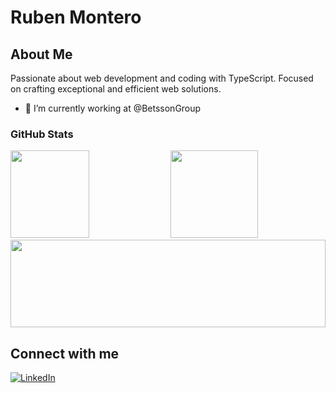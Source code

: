 # Ruben Montero

## About Me
Passionate about web development and coding with TypeScript. Focused on crafting exceptional and efficient web solutions.
- 🔭 I’m currently working at @BetssonGroup

### GitHub Stats

<div display="flex">
  <img src="https://github-readme-stats.vercel.app/api?username=rubenmonterogonzalez&show_icons=true&theme=dark" height="140" width="50%" />
  <img src="https://github-readme-streak-stats.herokuapp.com/?user=rubenmonterogonzalez&theme=dark" height="140" />
  <img src="https://github-readme-stats.vercel.app/api/top-langs/?username=rubenmonterogonzalez&layout=compact&theme=dark" height="140" width="100%" />
</div>


## Connect with me

[![LinkedIn](https://img.shields.io/badge/LinkedIn-%230077B5.svg?style=for-the-badge&logo=linkedin&logoColor=white)](https://www.linkedin.com/in/ruben-montero-gonzalez/)
